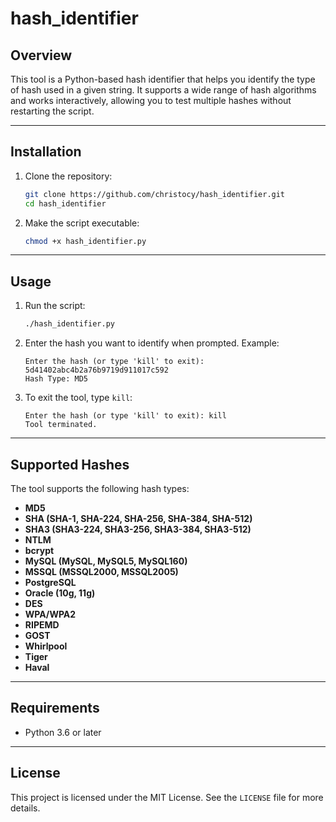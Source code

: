 # hash_identifier

## Overview
This tool is a Python-based hash identifier that helps you identify the type of hash used in a given string. It supports a wide range of hash algorithms and works interactively, allowing you to test multiple hashes without restarting the script.

---
## Installation
1. Clone the repository:
   ```bash
   git clone https://github.com/christocy/hash_identifier.git
   cd hash_identifier
   ```

2. Make the script executable:
   ```bash
   chmod +x hash_identifier.py
   ```

---

## Usage
1. Run the script:
   ```bash
   ./hash_identifier.py
   ```

2. Enter the hash you want to identify when prompted. Example:
   ```
   Enter the hash (or type 'kill' to exit): 5d41402abc4b2a76b9719d911017c592
   Hash Type: MD5
   ```

3. To exit the tool, type `kill`:
   ```
   Enter the hash (or type 'kill' to exit): kill
   Tool terminated.
   ```
---

## Supported Hashes
The tool supports the following hash types:
- **MD5**
- **SHA (SHA-1, SHA-224, SHA-256, SHA-384, SHA-512)**
- **SHA3 (SHA3-224, SHA3-256, SHA3-384, SHA3-512)**
- **NTLM**
- **bcrypt**
- **MySQL (MySQL, MySQL5, MySQL160)**
- **MSSQL (MSSQL2000, MSSQL2005)**
- **PostgreSQL**
- **Oracle (10g, 11g)**
- **DES**
- **WPA/WPA2**
- **RIPEMD**
- **GOST**
- **Whirlpool**
- **Tiger**
- **Haval**

---

## Requirements
- Python 3.6 or later

---

## License
This project is licensed under the MIT License. See the `LICENSE` file for more details.



